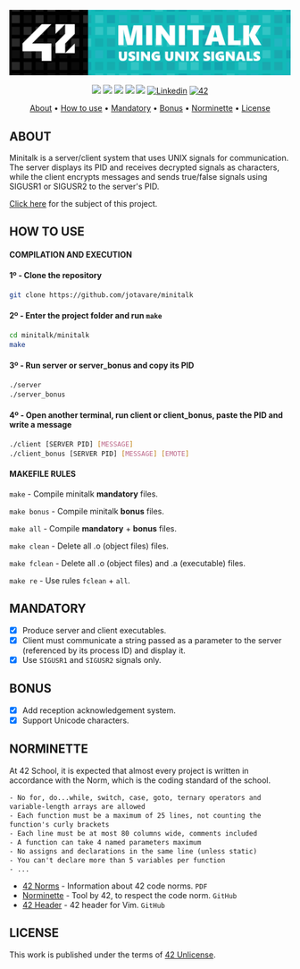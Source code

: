 <p align="center">
  <img src="https://github.com/jotavare/jotavare/blob/main/42/banner/new/42_minitalk_banner_new.png">
</p>

<p align="center">
	<img src="https://img.shields.io/badge/status-finished-success?color=%2312bab9&style=flat-square" />
	<img src="https://img.shields.io/badge/evaluated-06%20%2F%2001%20%2F%202023-success?color=%2312bab9&style=flat-square" />
	<img src="https://img.shields.io/badge/score-125%20%2F%20100-success?color=%2312bab9&style=flat-square" />
	<img src="https://img.shields.io/github/languages/top/jotavare/minitalk?color=%2312bab9&style=flat-square" />
	<img src="https://img.shields.io/github/last-commit/jotavare/minitalk?color=%2312bab9&style=flat-square" />
	<a href='https://www.linkedin.com/in/joaoptoliveira' target="_blank"><img alt='Linkedin' src='https://img.shields.io/badge/LinkedIn-100000?style=flat-square&logo=Linkedin&logoColor=white&labelColor=0A66C2&color=0A66C2'/></a>
	<a href='https://profile.intra.42.fr/users/jotavare' target="_blank"><img alt='42' src='https://img.shields.io/badge/Porto-100000?style=flat-square&logo=42&logoColor=white&labelColor=000000&color=000000'/></a>
</p>

<p align="center">
	<a href="#about">About</a> •
	<a href="#how-to-use">How to use</a> •
	<a href="#mandatory">Mandatory</a> •
	<a href="#bonus">Bonus</a> •
	<a href="#norminette">Norminette</a> •
	<a href="#license">License</a>
</p>

## ABOUT
Minitalk is a server/client system that uses UNIX signals for communication. The server displays its PID and receives decrypted signals as characters, while the client encrypts messages and sends true/false signals using SIGUSR1 or SIGUSR2 to the server's PID.

<a href="https://github.com/jotavare/minitalk/blob/master/subject/en_subject_minitalk.pdf">Click here</a> for the subject of this project.

## HOW TO USE
#### COMPILATION AND EXECUTION
#### 1º - Clone the repository
```bash
git clone https://github.com/jotavare/minitalk
```

#### 2º - Enter the project folder and run `make`
```bash
cd minitalk/minitalk
make
```

#### 3º - Run server or server_bonus and copy its PID
```bash
./server
./server_bonus
```

#### 4º - Open another terminal, run client or client_bonus, paste the PID and write a message
```bash
./client [SERVER PID] [MESSAGE]
./client_bonus [SERVER PID] [MESSAGE] [EMOTE]
```

#### MAKEFILE RULES

`make` - Compile minitalk **mandatory** files.

`make bonus` - Compile minitalk **bonus** files.

`make all` - Compile **mandatory** + **bonus** files.

`make clean` - Delete all .o (object files) files.

`make fclean` - Delete all .o (object files) and .a (executable) files.

`make re` - Use rules `fclean` + `all`.

## MANDATORY
- [x] Produce server and client executables.
- [x] Client must communicate a string passed as a parameter to the server (referenced by its process ID) and display it.
- [x] Use `SIGUSR1` and `SIGUSR2` signals only.

## BONUS
- [x] Add reception acknowledgement system.
- [x] Support Unicode characters.

## NORMINETTE
At 42 School, it is expected that almost every project is written in accordance with the Norm, which is the coding standard of the school.

```
- No for, do...while, switch, case, goto, ternary operators and variable-length arrays are allowed
- Each function must be a maximum of 25 lines, not counting the function's curly brackets
- Each line must be at most 80 columns wide, comments included
- A function can take 4 named parameters maximum
- No assigns and declarations in the same line (unless static)
- You can't declare more than 5 variables per function
- ...
```

* [42 Norms](https://github.com/jotavare/jotavare/blob/main/42/pdf/en_norm.pdf) - Information about 42 code norms. `PDF`
* [Norminette](https://github.com/42School/norminette) - Tool by 42, to respect the code norm. `GitHub`
* [42 Header](https://github.com/42Paris/42header) - 42 header for Vim. `GitHub`

## LICENSE
<p>
This work is published under the terms of <a href="https://github.com/jotavare/jotavare/blob/main/LICENSE">42 Unlicense</a>.
</p>
